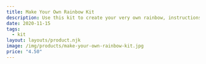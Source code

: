 ```yaml
---
title: Make Your Own Rainbow Kit
description: Use this kit to create your very own rainbow, instructions are included
date: 2020-11-15
tags:
  - kit
layout: layouts/product.njk
image: /img/products/make-your-own-rainbow-kit.jpg
price: "4.50"
---
```

